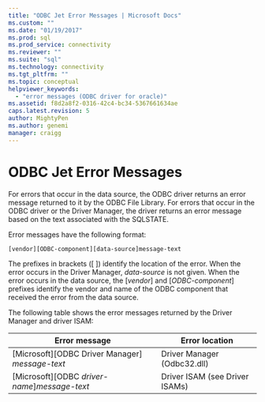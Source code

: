 ```yaml
---
title: "ODBC Jet Error Messages | Microsoft Docs"
ms.custom: ""
ms.date: "01/19/2017"
ms.prod: sql
ms.prod_service: connectivity
ms.reviewer: ""
ms.suite: "sql"
ms.technology: connectivity
ms.tgt_pltfrm: ""
ms.topic: conceptual
helpviewer_keywords: 
  - "error messages (ODBC driver for oracle)"
ms.assetid: f8d2a8f2-0316-42c4-bc34-5367661634ae
caps.latest.revision: 5
author: MightyPen
ms.author: genemi
manager: craigg
---
```

# ODBC Jet Error Messages
For errors that occur in the data source, the ODBC driver returns an error message returned to it by the ODBC File Library. For errors that occur in the ODBC driver or the Driver Manager, the driver returns an error message based on the text associated with the SQLSTATE.  
  
 Error messages have the following format:  
  
```  
[vendor][ODBC-component][data-source]message-text  
```  
  
 The prefixes in brackets ([ ]) identify the location of the error. When the error occurs in the Driver Manager, *data-source* is not given. When the error occurs in the data source, the [*vendor*] and [*ODBC-component*] prefixes identify the vendor and name of the ODBC component that received the error from the data source.  
  
 The following table shows the error messages returned by the Driver Manager and driver ISAM:  
  
|Error message|Error location|  
|-------------------|--------------------|  
|[Microsoft][ODBC Driver Manager] *message-text*|Driver Manager (Odbc32.dll)|  
|[Microsoft][ODBC *driver-name*]*message-text*|Driver ISAM (see Driver ISAMs)|
